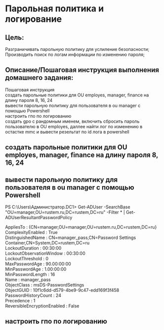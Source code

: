 # Парольная политика и логирование

## Цель:
Разграничивать парольную политику для услиление безопасности;
Производить поиск по логам информации по изменению пароля;

## Описание/Пошаговая инструкция выполнения домашнего задания:
Пошаговая инструкция  
создать парольные политики для OU employes, manager, finance на длину пароля 8, 16, 24  
вывести парольную политику для пользователя в ou manager с помощью Powershell  
настроить гпо по логированию  
создать gpo с рандомным именем, включить сбросить пароль пользователю в OU employes, даллее найти лог по изменению в остастке mmc и вывести резельтат по id лога в powershell  

## создать парольные политики для OU employes, manager, finance на длину пароля 8, 16, 24

## вывести парольную политику для пользователя в ou manager с помощью Powershell
PS C:\Users\Администратор.DC1> Get-ADUser -SearchBase "OU=manager,OU=rustem.ru,DC=rustem,DC=ru" -Filter * | Get-ADUserResultantPasswordPolicy  

AppliesTo                   : {CN=manager,OU=manager,OU=rustem.ru,DC=rustem,DC=ru}  
ComplexityEnabled           : True  
DistinguishedName           : CN=manager_pass,CN=Password Settings Container,CN=System,DC=rustem,DC=ru  
LockoutDuration             : 00:30:00  
LockoutObservationWindow    : 00:30:00  
LockoutThreshold            : 0  
MaxPasswordAge              : 90.00:00:00  
MinPasswordAge              : 1.00:00:00  
MinPasswordLength           : 16  
Name                        : manager_pass  
ObjectClass                 : msDS-PasswordSettings  
ObjectGUID                  : 10f1c6dd-d579-4be9-9c47-edd169f3f458  
PasswordHistoryCount        : 24  
Precedence                  : 1  
ReversibleEncryptionEnabled : False  

## настроить гпо по логированию
